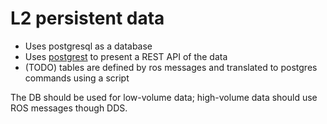# L2 persistent data

* Uses postgresql as a database
* Uses [postgrest](postgrest.org) to present a REST API of the data
* (TODO) tables are defined by ros messages and translated to postgres commands using a script

The DB should be used for low-volume data; high-volume data should use ROS messages though DDS.
